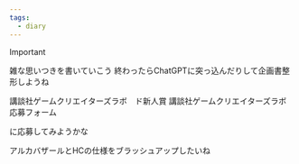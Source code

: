 ```yaml
---
tags:
  - diary
---
```

> [!IMPORTANT]
> 雑な思いつきを書いていこう
> 終わったらChatGPTに突っ込んだりして企画書整形しようね


講談社ゲームクリエイターズラボ　ド新人賞
講談社ゲームクリエイターズラボ応募フォーム

に応募してみようかな

アルカバザールとHCの仕様をブラッシュアップしたいね